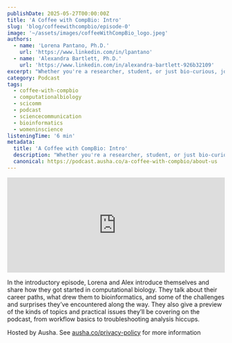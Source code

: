 ```yaml
---
publishDate: 2025-05-27T00:00:00Z
title: 'A Coffee with CompBio: Intro'
slug: 'blog/coffeewithcompbio/episode-0'
image: '~/assets/images/coffeeWithCompBio_logo.jpeg'
authors:
  - name: 'Lorena Pantano, Ph.D.'
    url: 'https://www.linkedin.com/in/lpantano'
  - name: 'Alexandra Bartlett, Ph.D.'
    url: 'https://www.linkedin.com/in/alexandra-bartlett-926b32109'
excerpt: "Whether you're a researcher, student, or just bio-curious, join us for casual, insightful conversations that bridge science and real life."
category: Podcast
tags:
  - coffee-with-compbio
  - computationalbiology
  - scicomm
  - podcast
  - sciencecommunication
  - bioinformatics
  - womeninscience
listeningTime: '6 min'
metadata:
  title: 'A Coffee with CompBio: Intro'
  description: "Whether you're a researcher, student, or just bio-curious, join us for casual, insightful conversations that bridge science and real life. "
  canonical: https://podcast.ausha.co/a-coffee-with-compbio/about-us
---
```


<iframe name="Ausha Podcast Player" frameborder="0" loading="lazy" id="ausha-kP84" height="220" style="border: none; width:100%; height:220px" src="https://player.ausha.co/?podcastId=qxaaQs4Xjwkv&v=3&playerId=ausha-kP84"></iframe><script src="https://player.ausha.co/ausha-player.js"></script>

In the introductory episode, Lorena and Alex introduce themselves and share how they got started in computational biology. They talk about their career paths, what drew them to bioinformatics, and some of the challenges and surprises they’ve encountered along the way. They also give a preview of the kinds of topics and practical issues they’ll be covering on the podcast, from workflow basics to troubleshooting analysis hiccups.

Hosted by Ausha. See [ausha.co/privacy-policy](https://ausha.co/privacy-policy) for more information
